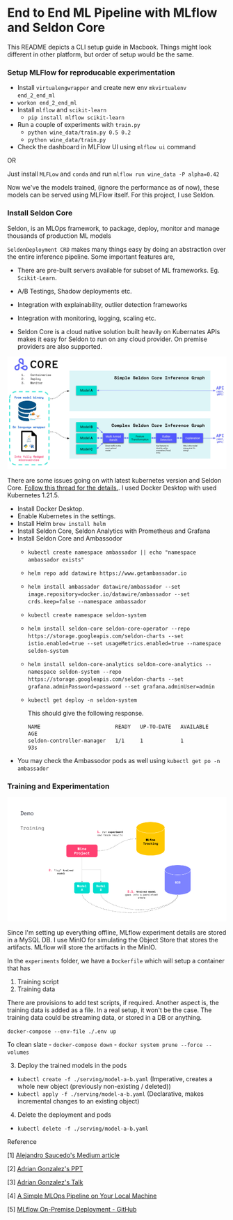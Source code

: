# End to End ML Pipeline with MLflow and Seldon Core

This README depicts a CLI setup guide in Macbook. Things might look different in other platform, but order of setup would be the same. 

### Setup MLFlow for reproducable experimentation 

- Install `virtualengwrapper` and create new env `mkvirtualenv end_2_end_ml` 
- `workon end_2_end_ml`
- Install `mlflow` and `scikit-learn` 
    - `pip install mlflow scikit-learn`
- Run a couple of experiments with `train.py`
    - `python wine_data/train.py 0.5 0.2`
    - `python wine_data/train.py`
- Check the dashboard in MLFlow UI using `mlflow ui` command

OR 

Just install `MLFLow` and `conda` and run `mlflow run wine_data -P alpha=0.42`

Now we've the models trained, (ignore the performance as of now), these models can be served using MLFlow itself. For this project, I use Seldon.
### Install Seldon Core 

Seldon, is an MLOps framework, to package, deploy, monitor and manage thousands of production ML models 

`SeldonDeployment CRD` makes many things easy by doing an abstraction over the entire inference pipeline. Some important features are,

- There are pre-built servers available for subset of ML frameworks. Eg. `Scikit-Learn`.

- A/B Testings, Shadow deployments etc. 

- Integration with explainability, outlier detection frameworks 

- Integration with monitoring, logging, scaling etc. 

- Seldon Core is a cloud native solution built heavily on Kubernates APIs makes it easy for Seldon to run on any cloud provider. On premise providers are also supported. 

![Seldon Core Block Diagram](/images/seldon_core.jpeg "seldon core")

There are some issues going on with latest kubernetes version and Seldon Core. [Follow this thread for the details.](https://github.com/SeldonIO/seldon-core/issues/3618). I used Docker Desktop with used Kubernetes 1.21.5. 

- Install Docker Desktop.
- Enable Kubernetes in the settings. 
- Install Helm `brew install helm` 
- Install Seldon Core, Seldon Analytics with Prometheus and Grafana 
- Install Seldon Core and Ambassodor
    - `kubectl create namespace ambassador || echo "namespace ambassador exists"` 
    - `helm repo add datawire https://www.getambassador.io`
    - `helm install ambassador datawire/ambassador --set image.repository=docker.io/datawire/ambassador --set crds.keep=false --namespace ambassador`
    - `kubectl create namespace seldon-system`
    - `helm install seldon-core seldon-core-operator --repo https://storage.googleapis.com/seldon-charts --set istio.enabled=true --set usageMetrics.enabled=true --namespace seldon-system`
    - `helm install seldon-core-analytics seldon-core-analytics --namespace seldon-system --repo https://storage.googleapis.com/seldon-charts --set grafana.adminPassword=password --set grafana.adminUser=admin`
    - `kubectl get deploy -n seldon-system`
        
        This should give the following response. 

        ```
        NAME                        READY   UP-TO-DATE   AVAILABLE   AGE
        seldon-controller-manager   1/1     1            1           93s
        ```
- You may check the Ambassodor pods as well using `kubectl get po -n ambassador` 


### Training and Experimentation 

![Training Flow Chart](/images/training.png "seldon training")


Since I'm setting up everything offline, MLflow experiment details are stored in a MySQL DB. I use MinIO for simulating the Object Store that stores the artifacts. MLflow will 
store the artifacts in the MinIO. 

In the `experiments` folder, we have a `Dockerfile` which will setup a container that has

1. Training script 
2. Training data 

There are provisions to add test scripts, if required. Another aspect is, the training data is added as a file. In a real setup, it won't be the case. The training data could be streaming
data, or stored in a DB or anything. 

`docker-compose --env-file ./.env up`

To clean slate
    - `docker-compose down`
    - `docker system prune --force --volumes`

3. Deploy the trained models in the pods 

- `kubectl create -f ./serving/model-a-b.yaml` (Imperative, creates a whole new object (previously non-existing / deleted))
- `kubectl apply -f ./serving/model-a-b.yaml` (Declarative, makes incremental changes to an existing object)

4. Delete the deployment and pods

- `kubectl delete -f ./serving/model-a-b.yaml`


Reference 

[1] [Alejandro Saucedo's Medium article](https://towardsdatascience.com/a-simple-mlops-pipeline-on-your-local-machine-db9326addf31)

[2] [Adrian Gonzalez's PPT](https://docs.google.com/presentation/d/1QXiOZkd_XNw6PbUalhYDajljKYQjgKczzNncTyLk9uA/)

[3] [Adrian Gonzalez's Talk](https://www.youtube.com/watch?v=M_q0-8JH0Zw)

[4] [A Simple MLOps Pipeline on Your Local Machine](https://towardsdatascience.com/a-simple-mlops-pipeline-on-your-local-machine-db9326addf31)

[5] [MLflow On-Premise Deployment - GitHub](https://github.com/sachua/mlflow-docker-compose)

